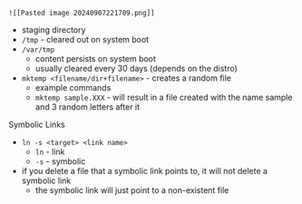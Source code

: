 
	![[Pasted image 20240907221709.png]]
- staging directory
- `/tmp` - cleared out on system boot
- `/var/tmp` 
	- content persists on system boot
	- usually cleared every 30 days (depends on the distro)
- `mktemp <filename/dir+filename>` - creates a random file
	- example commands
	- `mktemp sample.XXX` - will result in a file created with the name sample and 3 random letters after it

Symbolic Links
- `ln -s <target> <link name>`
	- `ln` - link
	- `-s` - symbolic
- if you delete a file that a symbolic link points to, it will not delete a symbolic link
	- the symbolic link will just point to a non-existent file